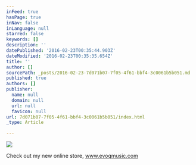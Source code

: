 ```yaml
---
inFeed: true
hasPage: true
inNav: false
inLanguage: null
starred: false
keywords: []
description: ''
datePublished: '2016-02-23T00:35:44.903Z'
dateModified: '2016-02-23T00:35:35.654Z'
title: ''
author: []
sourcePath: _posts/2016-02-23-7d071b07-7f05-4f61-bbf4-3c0061b5b051.md
published: true
authors: []
publisher:
  name: null
  domain: null
  url: null
  favicon: null
url: 7d071b07-7f05-4f61-bbf4-3c0061b5b051/index.html
_type: Article

---
```

![](https://the-grid-user-content.s3-us-west-2.amazonaws.com/54f52795-6ffb-487e-bbcb-dfe058a092d7.png)

Check out my new online store, www.evoqmusic.com